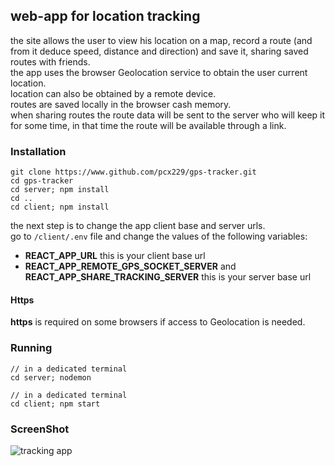 
## web-app for location tracking  

the site allows the user to view his location on a map, record a route (and from it deduce speed, distance and direction) and save it, sharing saved routes with friends.  
the app uses the browser Geolocation service to obtain the user current location.  
location can also be obtained by a remote device.  
routes are saved locally in the browser cash memory.  
when sharing routes the route data will be sent to the server who will keep it for some time, in that time the route will be available through a link.  

### Installation  

```
git clone https://www.github.com/pcx229/gps-tracker.git
cd gps-tracker
cd server; npm install
cd ..
cd client; npm install
```

the next step is to change the app client base and server urls.  
go to `/client/.env` file and change the values of the following variables:  
*  **REACT_APP_URL** this is your client base url
*  **REACT_APP_REMOTE_GPS_SOCKET_SERVER** and **REACT_APP_SHARE_TRACKING_SERVER** this is your server base url

#### Https  

**https** is required on some browsers if access to Geolocation is needed.  

### Running

```
// in a dedicated terminal
cd server; nodemon

// in a dedicated terminal
cd client; npm start
```

### ScreenShot

![tracking app](https://raw.githubusercontent.com/pcx229/gps-tracker/tree/master/screenshot.gif)

